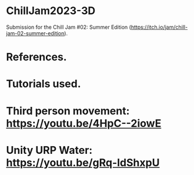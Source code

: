 # ChillJam2023-3D
 Submission for the Chill Jam #02: Summer Edition (https://itch.io/jam/chill-jam-02-summer-edition). 

 # References. 

 # Tutorials used. 
 # Third person movement: https://youtu.be/4HpC--2iowE
 # Unity URP Water: https://youtu.be/gRq-IdShxpU
 
